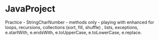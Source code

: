  # JavaProject

Practice - StringCharNumber - methods only - playing with enhanced for loops, recursions, collections (sort, fill, shuffle) , lists, exceptions, e.startWith, e.endsWith, e.toUpperCase, e.toLowerCase, e.replace.

